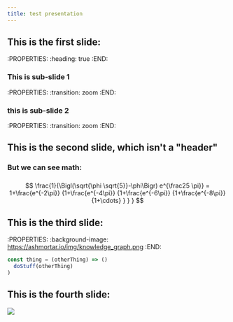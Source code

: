 ```yaml
---
title: test presentation
---
```


## This is the first slide:
:PROPERTIES:
:heading: true
:END:
### This is sub-slide 1
:PROPERTIES:
:transition: zoom 
:END:
### this is sub-slide 2
:PROPERTIES:
:transition: zoom 
:END:
## This is the second slide, which isn't a "header"
### But we can see math:
###
$$
\frac{1}{\Bigl(\sqrt{\phi \sqrt{5}}-\phi\Bigr) e^{\frac25 \pi}} = 1+\frac{e^{-2\pi}} 
{1+\frac{e^{-4\pi}} {1+\frac{e^{-6\pi}} {1+\frac{e^{-8\pi}} {1+\cdots} } } }
$$
## This is the third slide:
:PROPERTIES:
:background-image: https://ashmortar.io/img/knowledge_graph.png
:END:

```javascript
const thing = (otherThing) => ()
  doStuff(otherThing)
)
```
## This is the fourth slide:
<img src="https://ashmortar.io/img/knowledge_graph.png" />
